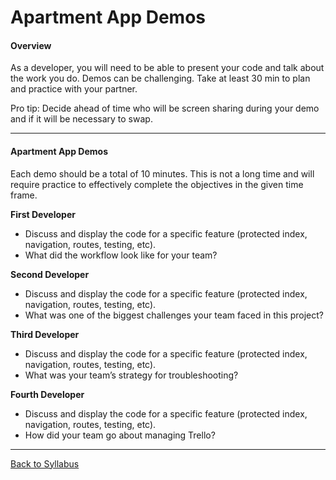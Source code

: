 # Apartment App Demos

#### Overview

As a developer, you will need to be able to present your code and talk about the work you do. Demos can be challenging. Take at least 30 min to plan and practice with your partner.

Pro tip: Decide ahead of time who will be screen sharing during your demo and if it will be necessary to swap.

---

#### Apartment App Demos

Each demo should be a total of 10 minutes. This is not a long time and will require practice to effectively complete the objectives in the given time frame.

**First Developer**

- Discuss and display the code for a specific feature (protected index, navigation, routes, testing, etc).
- What did the workflow look like for your team?

**Second Developer**

- Discuss and display the code for a specific feature (protected index, navigation, routes, testing, etc).
- What was one of the biggest challenges your team faced in this project?

**Third Developer**

- Discuss and display the code for a specific feature (protected index, navigation, routes, testing, etc).
- What was your team’s strategy for troubleshooting?

**Fourth Developer**

- Discuss and display the code for a specific feature (protected index, navigation, routes, testing, etc).
- How did your team go about managing Trello?

---

[Back to Syllabus](../README.md#unit-nine-react-and-rails-with-authentication)
